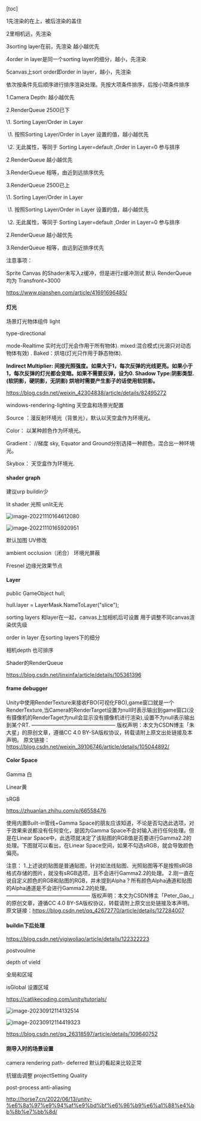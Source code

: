 [toc]





1先渲染的在上，被后渲染的盖住

2里相机远，先渲染

3sorting layer在前，先渲染 越小越优先

4order in layer是同一个sorting layer的细分，越小，先渲染

5canvas上sort order即order in layer，越小，先渲染



依次按条件先后顺序进行排序渲染处理。先按大项条件排序，后按小项条件排序

1.Camera Depth: 越小越优先

2.RenderQueue 2500已下

  \1. Sorting Layer/Order in Layer

​    \1. 按照Sorting Layer/Order in Layer 设置的值，越小越优先

​    \2. 无此属性，等同于 Sorting Layer=default ,Order in Layer=0 参与排序

  2.RenderQueue 越小越优先

  3.RenderQueue 相等，由近到远排序优先

3.RenderQueue 2500已上

  \1. Sorting Layer/Order in Layer

​    \1. 按照Sorting Layer/Order in Layer 设置的值，越小越优先

​    \2. 无此属性，等同于 Sorting Layer=default ,Order in Layer=0 参与排序

  2.RenderQueue 越小越优先

  3.RenderQueue 相等，由远到近排序优先

 

注意事项：

Sprite Canvas 的Shader未写入z缓冲，但是进行z缓冲测试 默认 RenderQueue 均为 Transfront=3000

https://www.pianshen.com/article/41691696485/



#### 灯光

场景灯光物体组件 light

type-directional

mode-Realtime 实时光(灯光会作用于所有物体). mixed:混合模式(光源只对动态物体有效) . Baked：烘培(灯光只作用于静态物体).

**Indirect Multiplier: 间接光照强度。如果大于1，每次反弹的光线更亮。如果小于1，每次反弹的灯光都会变暗。如果不需要反弹，设为0.
Shadow Type:阴影类型.(软阴影，硬阴影，无阴影) 烘培时需要产生影子的话使用软阴影。**



https://blog.csdn.net/weixin_42304838/article/details/82495272



windows-rendering-lighting 天空盒和场景光配置

Source ：漫反射环境光（背景光），默认以天空盒作为环境光。

  Color： 以某种颜色作为环境光。

  Gradient： //梯度 sky, Equator and Ground分别选择一种颜色，混合出一种环境光。

  Skybox： 天空盒作为环境光.





#### shader graph

建议urp buildin少

lit shader 光照 unlit无光



![image-20221110164612080](C:\Users\xian\AppData\Roaming\Typora\typora-user-images\image-20221110164612080.png)





![image-20221110165920951](C:\Users\xian\AppData\Roaming\Typora\typora-user-images\image-20221110165920951.png)

默认加图 UV修改



ambient occlusion（闭合） 环境光屏蔽



Fresnel 边缘光效果节点



#### Layer


public GameObject hull;

hull.layer = LayerMask.NameToLayer("slice");



sorting layers 和layer在一起，canvas上加相机后可设置 用于调整不同canvas渲染优先级

order in layer 在sorting layers下的细分

相机depth 也可排序

Shader的RenderQueue



https://blog.csdn.net/linxinfa/article/details/105361396



#### frame debugger



Unity中使用RenderTexture来接收FBO(可视化FBO),game窗口就是一个RenderTexture,当Camera的RenderTarget设置为null时表示输出到game窗口(没有摄像机的RenderTaget为null会显示没有摄像机进行渲染),设置不为null表示输出到某个RT.
————————————————
版权声明：本文为CSDN博主「朱大星」的原创文章，遵循CC 4.0 BY-SA版权协议，转载请附上原文出处链接及本声明。
原文链接：https://blog.csdn.net/weixin_39106746/article/details/105044892/







#### Color Space

Gamma 白

Linear黄

sRGB

https://zhuanlan.zhihu.com/p/66558476

使用内置Built-in管线+Gamma Space的朋友应该知道，不论是否勾选此选项，对于效果来说都没有任何变化，是因为Gamma Space不会对输入进行任何处理。但是在Linear Space中，此选项就决定了该贴图的RGB值是否要进行Gamma2.2的处理。下图就可以看出，在Linear Space空间，如果不勾选sRGB，就会导致颜色偏亮。

注意：
1.上述说的贴图是普通贴图，针对如法线贴图、光照贴图等不是按照sRGB格式存储的图片，就没有sRGB选项，且不会进行Gamma2.2的处理。
2.刚一直在说自定义颜色的RGB和贴图的RGB，并未提到Alpha？所有颜色Alpha通道和贴图的Alpha通道是不会进行Gamma2.2的处理。
————————————————
版权声明：本文为CSDN博主「Peter_Gao_」的原创文章，遵循CC 4.0 BY-SA版权协议，转载请附上原文出处链接及本声明。
原文链接：https://blog.csdn.net/qq_42672770/article/details/127284007





#### buildin下后处理

https://blog.csdn.net/yigiwoliao/article/details/122322223

postvoulme

depth of vield

全局和区域

isGlobal 设置区域

https://catlikecoding.com/unity/tutorials/

![image-20230912114132514](C:\Users\30998\AppData\Roaming\Typora\typora-user-images\image-20230912114132514.png)

![image-20230912114419323](C:\Users\30998\AppData\Roaming\Typora\typora-user-images\image-20230912114419323.png)

https://blog.csdn.net/qq_26318597/article/details/109640752





#### 刚导入时的场景设置

camera rendering path- deferred 默认的看起来比较正常

抗锯齿调整 projectSetting Quality

post-process anti-aliasing

http://horse7.cn/2022/06/13/unity-%e6%8a%97%e9%94%af%e9%bd%bf%e6%96%b9%e6%a1%88%e4%bb%8b%e7%bb%8d/
